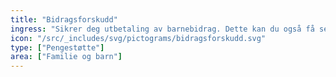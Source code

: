 ```yaml
---
title: "Bidragsforskudd"
ingress: "Sikrer deg utbetaling av barnebidrag. Dette kan du også få selv om far er ukjent eller hvis du har fått barn ved hjelp av sæddonasjon."
icon: "/src/_includes/svg/pictograms/bidragsforskudd.svg"
type: ["Pengestøtte"]
area: ["Familie og barn"]
---
```

